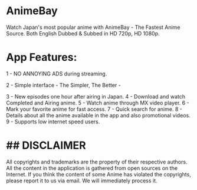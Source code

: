 # AnimeBay

Watch Japan's most popular anime with AnimeBay - The Fastest Anime Source. Both English Dubbed & Subbed in HD 720p, HD 1080p.

# App Features:
1 - NO ANNOYING ADS during streaming.

2 - Simple interface - The Simpler, The Better -

3 - New episodes one hour after airing in Japan.
4 - Download and watch Completed and Airing anime.
5 - Watch anime through MX video player.
6 - Mark your favorite anime for fast access.
7 - Quick search for anime.
8 - Details about all the anime available in the app and also promotional videos.
9 - Supports low internet speed users.




# ## DISCLAIMER ##
All copyrights and trademarks are the property of their respective authors.
All the content in the application is gathered from open sources on the Internet.
If you think the content of some Anime has violated the copyrights, please report it to us via email.
We will immediately process it.
